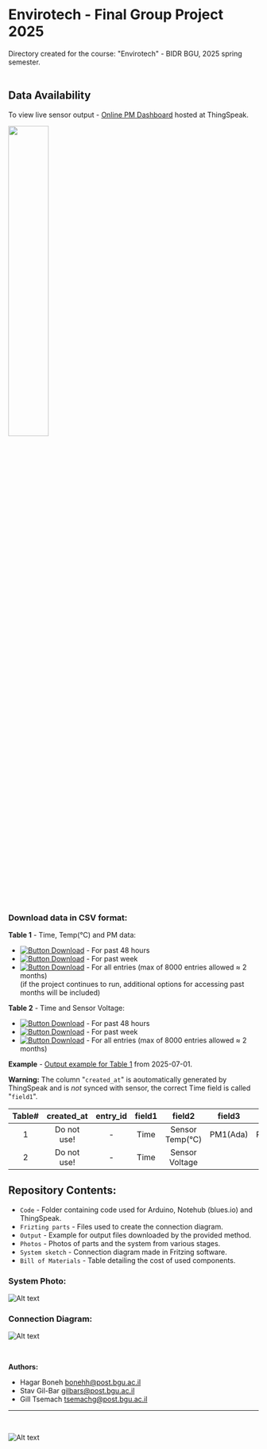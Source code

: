 # Envirotech - Final Group Project 2025

Directory created for the course: "Envirotech" - BIDR BGU, 2025 spring semester.<br>
<br>

## Data Availability
To view live sensor output - [Online PM Dashboard](https://thingspeak.mathworks.com/channels/2997781) hosted at ThingSpeak.<br>

<img src="Photos/ThingSpeak_demo.png" width=40% height=40%>


### Download data in CSV format:

**Table 1** - Time, Temp(°C) and PM data:

* [![Button Download]](https://api.thingspeak.com/channels/2997781/feeds.csv?days=2) - For past 48 hours 
* [![Button Download]](https://api.thingspeak.com/channels/2997781/feeds.csv?days=7) - For past week 
* [![Button Download]](https://api.thingspeak.com/channels/2997781/feeds.csv?results=8000) - For all entries (max of 8000 entries allowed ≈ 2 months)  <br> (if the project continues to run, additional options for accessing past months will be included)

**Table 2** - Time and Sensor Voltage:

* [![Button Download]](https://api.thingspeak.com/channels/2998453/feeds.csv?api_key=HX47E67RSDC3UU6Y&days=2) - For past 48 hours 
* [![Button Download]](https://api.thingspeak.com/channels/2998453/feeds.csv?api_key=HX47E67RSDC3UU6Y&days=7) - For past week 
* [![Button Download]](https://api.thingspeak.com/channels/2998453/feeds.csv?api_key=HX47E67RSDC3UU6Y&results=8000) - For all entries (max of 8000 entries allowed ≈ 2 months) 

**Example** - [Output example for Table 1](Output/feeds_Table1Example_2025-07-01.csv) from 2025-07-01.

**Warning:** The column "`created_at`" is aoutomatically generated by ThingSpeak and is *not* synced with sensor, the correct Time field is called "`field1`".

|Table#|created_at|entry_id|field1|field2|field3|field4|field5|field6|field7|field8
|:----:|:--------:|:------:|:----:|:----:|:----:|:----:|:----:|:----:|:----:|:----:
|1     |Do not use!|   -   |Time  |Sensor Temp(°C)|PM1(Ada)|PM2.5(Ada)|PM10(Ada)|PM1(Grove)|PM2.5(Grove)|PM10(Grove)
|2     |Do not use!|   -   |Time  |Sensor Voltage


## Repository Contents: 
* `Code` - Folder containing code used for Arduino, Notehub (blues.io) and ThingSpeak.
* `Frizting parts` - Files used to create the connection diagram.
* `Output` - Example for output files downloaded by the provided method.
* `Photos` - Photos of parts and the system from various stages.
* `System sketch` - Connection diagram made in Fritzing software.
* `Bill of Materials` - Table detailing the cost of used components.

### System Photo: 
![Alt text](Photos/System_Photo_2.jpg)

### Connection Diagram: 
![Alt text](System&#32;sketch/Connection_diagram.png)

<br>


**Authors:**

*  Hagar Boneh bonehh@post.bgu.ac.il
*  Stav Gil-Bar gilbars@post.bgu.ac.il
*  Gill Tsemach tsemachg@post.bgu.ac.il 


---
<br>

![Alt text](logo.png)


<!------------------------------------------------------------------------>
[Button Download]: https://img.shields.io/badge/%E2%86%93_Download-darkgreen
